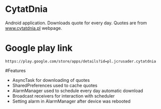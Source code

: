 # CytatDnia
Android application. Downloads quote for every day. Quotes are from www.cytatdnia.pl webpage.

# Google play link
```
https://play.google.com/store/apps/details?id=pl.jcrusader.cytatdnia
```

#Features
- AsyncTask for downloading of quotes
- SharedPreferences used to cache quotes
- AlarmManager used to schedule every day automatic download
- Broadcast receivers for interaction with scheduler
- Setting alarm in AlarmManager after device was rebooted
